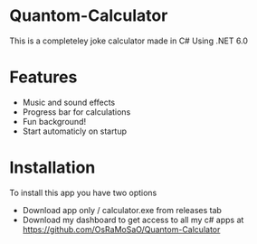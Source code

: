 # Quantom-Calculator
This is a completeley joke calculator made in C# Using .NET 6.0

# Features
* Music and sound effects
* Progress bar for calculations
* Fun background!
* Start automaticly on startup

# Installation
To install this app you have two options
* Download app only / calculator.exe from releases tab 
* Download my dashboard to get access to all my c# apps at [https://github.com/OsRaMoSaO/Quantom-Calculator ](Dashboard)
